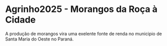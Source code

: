 # Agrinho2025 - Morangos da Roça à Cidade
A produção de morangos vira uma exelente fonte de renda no municipio de Santa Maria do Oeste no Paraná.
